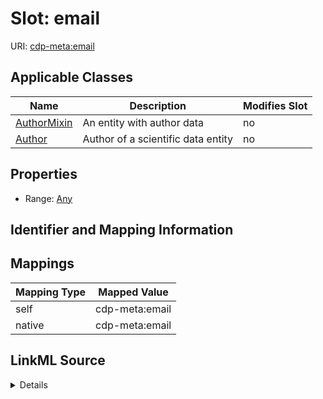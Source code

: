 

# Slot: email

URI: [cdp-meta:email](metadataemail)



<!-- no inheritance hierarchy -->





## Applicable Classes

| Name | Description | Modifies Slot |
| --- | --- | --- |
| [AuthorMixin](AuthorMixin.md) | An entity with author data |  no  |
| [Author](Author.md) | Author of a scientific data entity |  no  |







## Properties

* Range: [Any](Any.md)





## Identifier and Mapping Information








## Mappings

| Mapping Type | Mapped Value |
| ---  | ---  |
| self | cdp-meta:email |
| native | cdp-meta:email |




## LinkML Source

<details>
```yaml
name: email
alias: email
domain_of:
- Author
- AuthorMixin
range: Any

```
</details>
